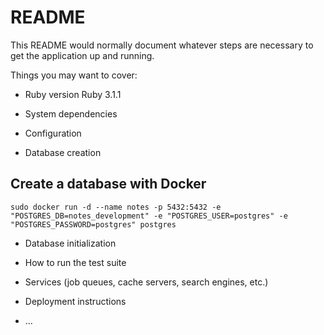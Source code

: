 # README

This README would normally document whatever steps are necessary to get the
application up and running.

Things you may want to cover:

* Ruby version
  Ruby 3.1.1
  
* System dependencies

* Configuration

* Database creation

## Create a database with Docker

```
sudo docker run -d --name notes -p 5432:5432 -e "POSTGRES_DB=notes_development" -e "POSTGRES_USER=postgres" -e "POSTGRES_PASSWORD=postgres" postgres
```

* Database initialization

* How to run the test suite

* Services (job queues, cache servers, search engines, etc.)

* Deployment instructions

* ...

